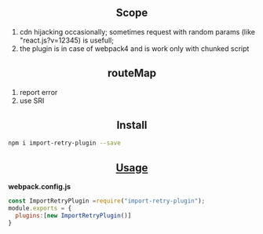 
<h2 align="center">Scope</h2>

1. cdn hijacking occasionally; sometimes  request with  random params (like "react.js?v=12345) is usefull;
2. the plugin is in case of webpack4  and is work only with chunked script

<h2 align="center">routeMap</h2>

1. report error
2. use SRI


<h2 align="center">Install</h2>

```bash
npm i import-retry-plugin --save
```

<h2 align="center"><a href="#">Usage</a></h2>

**webpack.config.js**

```js
const ImportRetryPlugin =require("import-retry-plugin");
module.exports = {
  plugins:[new ImportRetryPlugin()]
}
